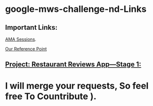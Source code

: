 # google-mws-challenge-nd-Links

## Important Links:

[AMA Sessions](https://github.com/rothdennis/Google-Developer-Nanodegree-Scholarship).

[Our Reference Point](https://sites.google.com/knowlabs.com/gdnd2017/home?utm_medium=email&utm_campaign=sch_600_2018-02-15_nd024_phase2-firstday-mobileweb&utm_source=blueshift&utm_content=sch_600_2018-02-15_nd024_phase2-firstday-mobileweb&bsft_eid=42ea23e6-f7ea-4b49-8b3d-cff9bb55f36f&bsft_clkid=af34f93c-9449-4f5c-b560-19e549928330&bsft_uid=5d2d24e3-c38d-4286-96e4-0c7d365007b7&bsft_mid=8ba756ca-2354-421e-9b6d-a8a046b8943a)

## [Project: Restaurant Reviews App—Stage 1:](https://github.com/khaledkzy/google-mws-challenge-nd-Links/blob/master/PART-1.md)






# I will merge your requests, So feel free To Countribute ).




